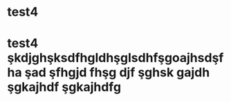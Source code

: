 # test4
# test4 şkdjghşksdfhgldhşglsdhfşgoajhsdşfha şad şfhgjd fhşg djf şghsk gajdh şgkajhdf şgkajhdfg

